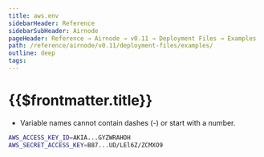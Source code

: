 ```yaml
---
title: aws.env
sidebarHeader: Reference
sidebarSubHeader: Airnode
pageHeader: Reference → Airnode → v0.11 → Deployment Files → Examples
path: /reference/airnode/v0.11/deployment-files/examples/
outline: deep
tags:
---
```


<VersionWarning/>

<PageHeader/>

<SearchHighlight/>

<FlexStartTag/>

# {{$frontmatter.title}}

- Variable names cannot contain dashes (-) or start with a number.

```sh
AWS_ACCESS_KEY_ID=AKIA...GYZWRAHOH
AWS_SECRET_ACCESS_KEY=B87...UD/LEl6Z/ZCMXO9
```

<FlexEndTag/>

